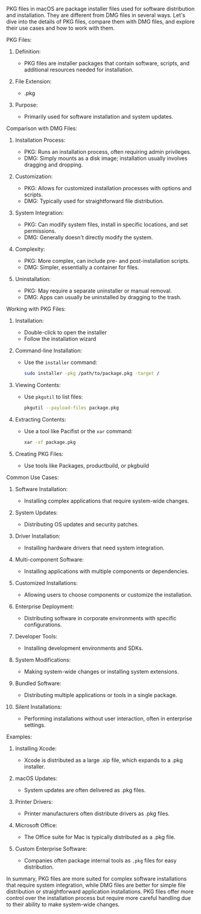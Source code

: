 PKG files in macOS are package installer files used for software distribution and installation. They are different from DMG files in several ways. Let's dive into the details of PKG files, compare them with DMG files, and explore their use cases and how to work with them.

PKG Files:

1. Definition:
   - PKG files are installer packages that contain software, scripts, and additional resources needed for installation.

2. File Extension:
   - .pkg

3. Purpose:
   - Primarily used for software installation and system updates.

Comparison with DMG Files:

1. Installation Process:
   - PKG: Runs an installation process, often requiring admin privileges.
   - DMG: Simply mounts as a disk image; installation usually involves dragging and dropping.

2. Customization:
   - PKG: Allows for customized installation processes with options and scripts.
   - DMG: Typically used for straightforward file distribution.

3. System Integration:
   - PKG: Can modify system files, install in specific locations, and set permissions.
   - DMG: Generally doesn't directly modify the system.

4. Complexity:
   - PKG: More complex, can include pre- and post-installation scripts.
   - DMG: Simpler, essentially a container for files.

5. Uninstallation:
   - PKG: May require a separate uninstaller or manual removal.
   - DMG: Apps can usually be uninstalled by dragging to the trash.

Working with PKG Files:

1. Installation:
   - Double-click to open the installer
   - Follow the installation wizard

2. Command-line Installation:
   - Use the `installer` command:
     ```sh
     sudo installer -pkg /path/to/package.pkg -target /
     ```

3. Viewing Contents:
   - Use `pkgutil` to list files:
     ```sh
     pkgutil --payload-files package.pkg
     ```

4. Extracting Contents:
   - Use a tool like Pacifist or the `xar` command:
     ```sh
     xar -xf package.pkg
     ```

5. Creating PKG Files:
   - Use tools like Packages, productbuild, or pkgbuild

Common Use Cases:

1. Software Installation:
   - Installing complex applications that require system-wide changes.

2. System Updates:
   - Distributing OS updates and security patches.

3. Driver Installation:
   - Installing hardware drivers that need system integration.

4. Multi-component Software:
   - Installing applications with multiple components or dependencies.

5. Customized Installations:
   - Allowing users to choose components or customize the installation.

6. Enterprise Deployment:
   - Distributing software in corporate environments with specific configurations.

7. Developer Tools:
   - Installing development environments and SDKs.

8. System Modifications:
   - Making system-wide changes or installing system extensions.

9. Bundled Software:
   - Distributing multiple applications or tools in a single package.

10. Silent Installations:
    - Performing installations without user interaction, often in enterprise settings.

Examples:

1. Installing Xcode:
   - Xcode is distributed as a large .xip file, which expands to a .pkg installer.

2. macOS Updates:
   - System updates are often delivered as .pkg files.

3. Printer Drivers:
   - Printer manufacturers often distribute drivers as .pkg files.

4. Microsoft Office:
   - The Office suite for Mac is typically distributed as a .pkg file.

5. Custom Enterprise Software:
   - Companies often package internal tools as `.pkg` files for easy distribution.

In summary, PKG files are more suited for complex software installations that require system integration, while DMG files are better for simple file distribution or straightforward application installations. PKG files offer more control over the installation process but require more careful handling due to their ability to make system-wide changes.